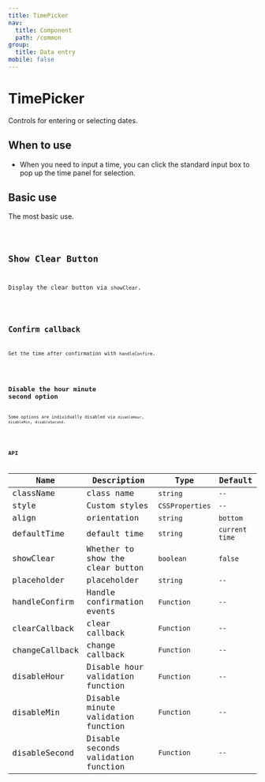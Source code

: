 ```yaml
---
title: TimePicker
nav:
  title: Component
  path: /common
group:
  title: Data entry
mobile: false
---
```


# TimePicker

Controls for entering or selecting dates.

## When to use

- When you need to input a time, you can click the standard input box to pop up the time panel for selection.

## Basic use

The most basic use.

<code src="./demos/index1.tsx" />

## Show Clear Button

Display the clear button via `showClear`.

<code src="./demos/index2.tsx" />

## Confirm callback

Get the time after confirmation with `handleConfirm`.

<code src="./demos/index3.tsx" />

## Disable the hour minute second option

Some options are individually disabled via `disableHour`, `disableMin`, `disableSecond`.

<code src="./demos/index4.tsx" />

## API

| Name           | Description                         | Type            | Default        |
| -------------- | ----------------------------------- | --------------- | -------------- |
| className      | class name                          | `string`        | `--`           |
| style          | Custom styles                       | `CSSProperties` | `--`           |
| align          | orientation                         | `string`        | `bottom`       |
| defaultTime    | default time                        | `string`        | `current time` |
| showClear      | Whether to show the clear button    | `boolean`       | `false`        |
| placeholder    | placeholder                         | `string`        | `--`           |
| handleConfirm  | Handle confirmation events          | `Function`      | `--`           |
| clearCallback  | clear callback                      | `Function`      | `--`           |
| changeCallback | change callback                     | `Function`      | `--`           |
| disableHour    | Disable hour validation function    | `Function`      | `--`           |
| disableMin     | Disable minute validation function  | `Function`      | `--`           |
| disableSecond  | Disable seconds validation function | `Function`      | `--`           |
